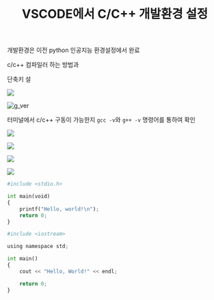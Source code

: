﻿---
layout: single
title:  "VSCODE에서 C/C++ 개발환경 설정"
categories: research
tag: [vscode, c, c++]
toc: true
author_profile: false
sidebar:
    nav: "docs"
---

개발환경은 이전 python 인공지능 환경설정에서 완료

c/c++ 컴파일러 하는 방법과

단축키 설

![](D:\Capture\2022-11-29-07-48-12-image.png)

![](D:\Capture\2022-11-29-07-46-19-image.png "g_ver")

터미널에서 c/c++ 구동이 가능한지 `gcc -v`와 `g++ -v` 명령어를 통하여 확인

![](D:\Capture\2022-11-29-07-51-13-image.png)

![](D:\Capture\2022-11-29-07-51-37-image.png)

![](D:\Capture\2022-11-29-08-07-00-image.png)

![](D:\Capture\2022-11-29-08-09-28-image.png)

```python
#include <stdio.h>

int main(void)
{
    printf("Hello, world!\n");
    return 0;
}
```

```python
#include <iostream>

using namespace std;

int main()
{
    cout << "Hello, World!" << endl;

    return 0;
}
```
